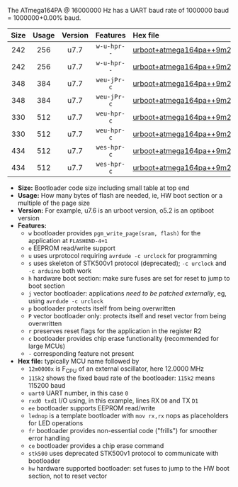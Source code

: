 The ATmega164PA @ 16000000 Hz has a UART baud rate of 1000000 baud = 1000000+0.00% baud.

|Size|Usage|Version|Features|Hex file|
|:-:|:-:|:-:|:-:|:--|
|242|256|u7.7|`w-u-hpr--`|[urboot+atmega164pa++9m2160x++576k0_uart0_rxd0_txd1_lednop_fr_hw.hex](https://raw.githubusercontent.com/stefanrueger/urboot.hex/main/mcus/atmega164pa/external_oscillator/fcpu++9m2160_Hz/br++576k0_bps/urboot+atmega164pa++9m2160x++576k0_uart0_rxd0_txd1_lednop_fr_hw.hex)|
|242|256|u7.7|`w-u-hpr--`|[urboot+atmega164pa++9m2160x++576k0_uart1_rxd2_txd3_lednop_fr_hw.hex](https://raw.githubusercontent.com/stefanrueger/urboot.hex/main/mcus/atmega164pa/external_oscillator/fcpu++9m2160_Hz/br++576k0_bps/urboot+atmega164pa++9m2160x++576k0_uart1_rxd2_txd3_lednop_fr_hw.hex)|
|348|384|u7.7|`weu-jPr-c`|[urboot+atmega164pa++9m2160x++576k0_uart0_rxd0_txd1_ee_lednop_fr_ce.hex](https://raw.githubusercontent.com/stefanrueger/urboot.hex/main/mcus/atmega164pa/external_oscillator/fcpu++9m2160_Hz/br++576k0_bps/urboot+atmega164pa++9m2160x++576k0_uart0_rxd0_txd1_ee_lednop_fr_ce.hex)|
|348|384|u7.7|`weu-jPr-c`|[urboot+atmega164pa++9m2160x++576k0_uart1_rxd2_txd3_ee_lednop_fr_ce.hex](https://raw.githubusercontent.com/stefanrueger/urboot.hex/main/mcus/atmega164pa/external_oscillator/fcpu++9m2160_Hz/br++576k0_bps/urboot+atmega164pa++9m2160x++576k0_uart1_rxd2_txd3_ee_lednop_fr_ce.hex)|
|330|512|u7.7|`weu-hpr-c`|[urboot+atmega164pa++9m2160x++576k0_uart0_rxd0_txd1_ee_lednop_fr_ce_hw.hex](https://raw.githubusercontent.com/stefanrueger/urboot.hex/main/mcus/atmega164pa/external_oscillator/fcpu++9m2160_Hz/br++576k0_bps/urboot+atmega164pa++9m2160x++576k0_uart0_rxd0_txd1_ee_lednop_fr_ce_hw.hex)|
|330|512|u7.7|`weu-hpr-c`|[urboot+atmega164pa++9m2160x++576k0_uart1_rxd2_txd3_ee_lednop_fr_ce_hw.hex](https://raw.githubusercontent.com/stefanrueger/urboot.hex/main/mcus/atmega164pa/external_oscillator/fcpu++9m2160_Hz/br++576k0_bps/urboot+atmega164pa++9m2160x++576k0_uart1_rxd2_txd3_ee_lednop_fr_ce_hw.hex)|
|434|512|u7.7|`wes-hpr-c`|[urboot+atmega164pa++9m2160x++576k0_uart0_rxd0_txd1_ee_lednop_fr_ce_stk500_hw.hex](https://raw.githubusercontent.com/stefanrueger/urboot.hex/main/mcus/atmega164pa/external_oscillator/fcpu++9m2160_Hz/br++576k0_bps/urboot+atmega164pa++9m2160x++576k0_uart0_rxd0_txd1_ee_lednop_fr_ce_stk500_hw.hex)|
|434|512|u7.7|`wes-hpr-c`|[urboot+atmega164pa++9m2160x++576k0_uart1_rxd2_txd3_ee_lednop_fr_ce_stk500_hw.hex](https://raw.githubusercontent.com/stefanrueger/urboot.hex/main/mcus/atmega164pa/external_oscillator/fcpu++9m2160_Hz/br++576k0_bps/urboot+atmega164pa++9m2160x++576k0_uart1_rxd2_txd3_ee_lednop_fr_ce_stk500_hw.hex)|

- **Size:** Bootloader code size including small table at top end
- **Usage:** How many bytes of flash are needed, ie, HW boot section or a multiple of the page size
- **Version:** For example, u7.6 is an urboot version, o5.2 is an optiboot version
- **Features:**
  + `w` bootloader provides `pgm_write_page(sram, flash)` for the application at `FLASHEND-4+1`
  + `e` EEPROM read/write support
  + `u` uses urprotocol requiring `avrdude -c urclock` for programming
  + `s` uses skeleton of STK500v1 protocol (deprecated); `-c urclock` and `-c arduino` both work
  + `h` hardware boot section: make sure fuses are set for reset to jump to boot section
  + `j` vector bootloader: applications *need to be patched externally*, eg, using `avrdude -c urclock`
  + `p` bootloader protects itself from being overwritten
  + `P` vector bootloader only: protects itself and reset vector from being overwritten
  + `r` preserves reset flags for the application in the register R2
  + `c` bootloader provides chip erase functionality (recommended for large MCUs)
  + `-` corresponding feature not present
- **Hex file:** typically MCU name followed by
  + `12m0000x` is F<sub>CPU</sub> of an external oscillator, here 12.0000 MHz
  + `115k2` shows the fixed baud rate of the bootloader: `115k2` means 115200 baud
  + `uart0` UART number, in this case `0`
  + `rxd0 txd1` I/O using, in this example, lines RX `D0` and TX `D1`
  + `ee` bootloader supports EEPROM read/write
  + `lednop` is a template bootloader with `mov rx,rx` nops as placeholders for LED operations
  + `fr` bootloader provides non-essential code ("frills") for smoother error handling
  + `ce` bootloader provides a chip erase command
  + `stk500` uses deprecated STK500v1 protocol to communicate with bootloader
  + `hw` hardware supported bootloader: set fuses to jump to the HW boot section, not to reset vector
